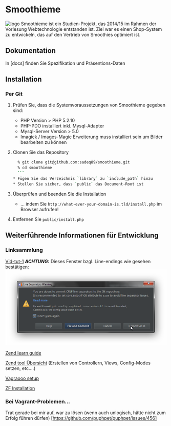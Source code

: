 
# Smoothieme
![logo](/public/smoothiemelogo_small.png)
Smoothieme ist ein Studien-Projekt, das 2014/15 im Rahmen der Vorlesung Webtechnologie entstanden ist.
Ziel war es einen Shop-System zu entwickeln, das auf den Vertrieb von Smoothies optimiert ist.


## Dokumentation
In [docs] finden Sie Spezifikation und Präsentions-Daten

## Installation
### Per Git
1. Prüfen Sie, dass die Systemvoraussetzungen von Smoothieme gegeben sind: 
    * PHP Version > PHP 5.2.10
    * PHP-PDO installiert inkl. Mysql-Adapter
    * Mysql-Server Version > 5.0
    * Imagick / Images-Magic Erweiterung muss installiert sein um Bilder bearbeiten zu können

2. Clonen Sie das Repository
     ```sh
       % git clone git@github.com:sadeq89/smoothieme.git
       % cd smoothieme
       ```
    * Fügen Sie das Verzeichnis `library` zu `include_path` hinzu
    * Stellen Sie sicher, dass `public` das Document-Root ist

3. Überprüfen und beenden Sie die Installation
    * ... indem Sie `http://what-ever-your-domain-is.tld/install.php` im Browser aufrufen!

4. Entfernen Sie `public/install.php`
   




## Weiterführende Informationen für Entwicklung

### Linksammlung

[Vid-tut-1](http://cloud.webtaurus.de/public.php?service=files&t=ccaaf656da37b05e06f46dba3afbbf55)
___ACHTUNG:___ Dieses Fenster bzgl. Line-endings wie gesehen bestätigen:
![Alt text](/docs/git_phpstorm_autocrlf.png)

[Zend learn guide](http://framework.zend.com/manual/1.12/de/learning.html)

[Zend tool Übersicht](http://richardjh.org/files/richardjh_zend-tool.pdf) (Erstellen von Controllern, Views, Config-Modes setzen, etc....)

[Vagraooo setup](https://github.com/sadeq89/smoothieme/blob/master/DEVELOPMENT_README.md)

[ZF Installation](https://github.com/sadeq89/smoothieme/blob/master/INSTALL.md)
### Bei Vagrant-Problemen...
Trat gerade bei mir auf, war zu lösen (wenn auch unlogisch, hätte nicht zum Erfolg führen dürfen)
[https://github.com/puphpet/puphpet/issues/456]
